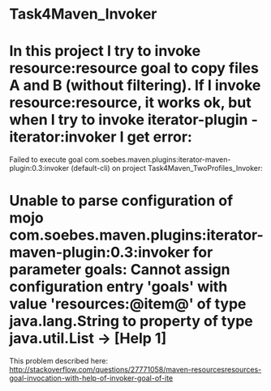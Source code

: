 Task4Maven_Invoker
==================
In this project I try to invoke resource:resource goal to copy files A and B (without filtering). If I invoke resource:resource, it works ok, but when I try to invoke iterator-plugin - iterator:invoker I get error:
==============================================================================
Failed to execute goal com.soebes.maven.plugins:iterator-maven-plugin:0.3:invoker (default-cli) on project Task4Maven_TwoProfiles_Invoker:

Unable to parse configuration of mojo com.soebes.maven.plugins:iterator-maven-plugin:0.3:invoker for parameter goals: Cannot assign configuration entry 'goals' with value 'resources:@item@' of type java.lang.String to property of type java.util.List -> [Help 1]
==============================================================================
This problem described here: http://stackoverflow.com/questions/27771058/maven-resourcesresources-goal-invocation-with-help-of-invoker-goal-of-ite
